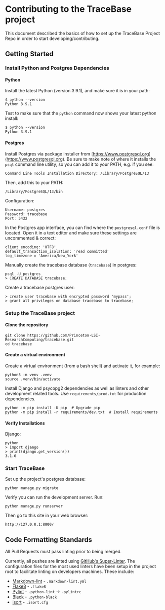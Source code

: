 # Contributing to the TraceBase project

This document described the basics of how to set up the TraceBase Project Repo
in order to start developing/contributing.

## Getting Started

### Install Python and Postgres Dependencies

#### Python

Install the latest Python (version 3.9.1), and make sure it is in your path:

    $ python --version
    Python 3.9.1

Test to make sure that the `python` command now shows your latest python install:

    $ python --version
    Python 3.9.1

#### Postgres

Install Postgres via package installer from
[https://www.postgresql.org](https://www.postgresql.org).  Be sure to make note
of where it installs the `psql` command line utility, so you can add it to your
PATH, e.g. if you see:

    Command Line Tools Installation Directory: /Library/PostgreSQL/13

Then, add this to your PATH:

    /Library/PostgreSQL/13/bin

Configuration:

    Username: postgres
    Password: tracebase
    Port: 5432

In the Postgres app interface, you can find where the `postgresql.conf` file is
located.  Open it in a text editor and make sure these settings are uncommented
& correct:

    client_encoding: 'UTF8'
    default_transaction_isolation: 'read committed'
    log_timezone = 'America/New_York'

Manually create the tracebase database (`tracebase`) in postgres:

    psql -U postgres
    > CREATE DATABASE tracebase;

Create a tracebase postgres user:

    > create user tracebase with encrypted password 'mypass';
    > grant all privileges on database tracebase to tracebase;

### Setup the TraceBase project

#### Clone the repository

    git clone https://github.com/Princeton-LSI-ResearchComputing/tracebase.git
    cd tracebase

#### Create a virtual environment

Create a virtual environment (from a bash shell) and activate it, for example:

    python3 -m venv .venv
    source .venv/bin/activate

Install Django and psycopg2 dependencies as well as linters and other
development related tools. Use `requirements/prod.txt` for production
dependencies.

    python -m pip install -U pip  # Upgrade pip
    python -m pip install -r requirements/dev.txt  # Install requirements

#### Verify Installations

Django:

    python
    > import django
    > print(django.get_version())
    3.1.6

### Start TraceBase

Set up the project's postgres database:

    python manage.py migrate

Verify you can run the development server.  Run:

    python manage.py runserver

Then go to this site in your web browser:

    http://127.0.0.1:8000/

## Code Formatting Standards

All Pull Requests must pass linting prior to being merged.

Currently, all pushes are linted using [GitHub's
Super-Linter](https://github.com/github/super-linter). The configuration files
for the most used linters have been setup in the project root to facilitate
linting on developers machines. These include:

* [Markdown-lint](https://github.com/igorshubovych/markdownlint-cli#readme) - `.markdown-lint.yml`
* [Flake8](https://flake8.pycqa.org/en/latest/) - `.flake8`
* [Pylint](https://www.pylint.org/) - `.python-lint` -> `.pylintrc`
* [Black](https://black.readthedocs.io/en/stable/) - `.python-black`
* [isort](https://pycqa.github.io/isort/) - `.isort.cfg`
